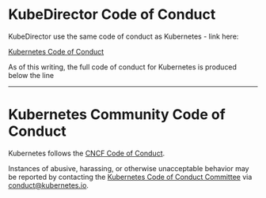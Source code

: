 # KubeDirector Code of Conduct

KubeDirector use the same code of conduct as Kubernetes - link here:

[Kubernetes Code of Conduct](https://github.com/kubernetes/community/blob/master/code-of-conduct.md)

As of this writing, the full code of conduct for Kubernetes is produced below the line

----

# Kubernetes Community Code of Conduct

Kubernetes follows the [CNCF Code of Conduct](https://github.com/cncf/foundation/blob/master/code-of-conduct.md).

Instances of abusive, harassing, or otherwise unacceptable behavior may be reported by contacting
the [Kubernetes Code of Conduct Committee](https://github.com/kubernetes/community/tree/master/committee-code-of-conduct) via <conduct@kubernetes.io>.
